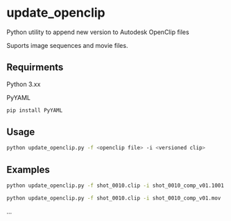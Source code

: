 # update_openclip

Python utility to append new version to Autodesk  OpenClip files

Suports image sequences and movie files.


## Requirments
Python 3.xx

PyYAML

```bash
pip install PyYAML
```

## Usage

```bash
python update_openclip.py -f <openclip file> -i <versioned clip>
```
## Examples

```bash
python update_openclip.py -f shot_0010.clip -i shot_0010_comp_v01.1001.exr
```
```bash
python update_openclip.py -f shot_0010.clip -i shot_0010_comp_v01.mov
```
...
